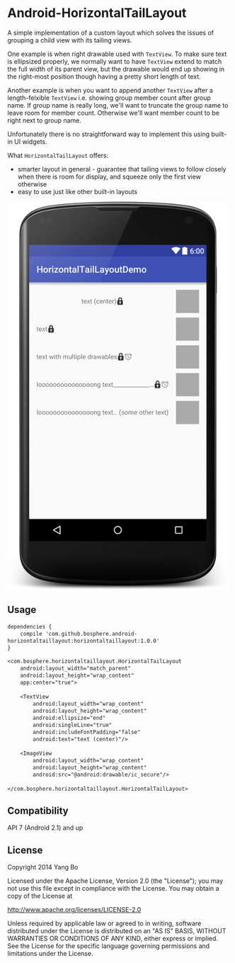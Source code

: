 Android-HorizontalTailLayout
============================

A simple implementation of a custom layout which solves the issues of grouping a child view with its tailing views. 

One example is when right drawable used with `TextView`. To make sure text is ellipsized properly, we normally want to have `TextView` extend to match the full width of its parent view, but the drawable would end up showing in the right-most position though having a pretty short length of text. 

Another example is when you want to append another `TextView` after a length-felxible `TextView` i.e. showing group member count after group name. If group name is really long, we'll want to truncate the group name to leave room for member count. Otherwise we'll want member count to be right next to group name.

Unfortunately there is no straightforward way to implement this using built-in UI widgets.

What `HorizontalTailLayout` offers:
* smarter layout in general - guarantee that tailing views to follow closely when there is room for display, and squeeze only the first view otherwise
* easy to use just like other built-in layouts

<img src="./arts/demo.png" width="500">

Usage
-----
```
dependencies {
    compile 'com.github.bosphere.android-horizontaltaillayout:horizontaltaillayout:1.0.0'
}
```

```
<com.bosphere.horizontaltaillayout.HorizontalTailLayout
    android:layout_width="match_parent"
    android:layout_height="wrap_content"
    app:center="true">

    <TextView
        android:layout_width="wrap_content"
        android:layout_height="wrap_content"
        android:ellipsize="end"
        android:singleLine="true"
        android:includeFontPadding="false"
        android:text="text (center)"/>

    <ImageView
        android:layout_width="wrap_content"
        android:layout_height="wrap_content"
        android:src="@android:drawable/ic_secure"/>

</com.bosphere.horizontaltaillayout.HorizontalTailLayout>
```

Compatibility
-------------

API 7 (Android 2.1) and up

License
-------

Copyright 2014 Yang Bo

Licensed under the Apache License, Version 2.0 (the "License");
you may not use this file except in compliance with the License.
You may obtain a copy of the License at

   http://www.apache.org/licenses/LICENSE-2.0

Unless required by applicable law or agreed to in writing, software
distributed under the License is distributed on an "AS IS" BASIS,
WITHOUT WARRANTIES OR CONDITIONS OF ANY KIND, either express or implied.
See the License for the specific language governing permissions and
limitations under the License.
